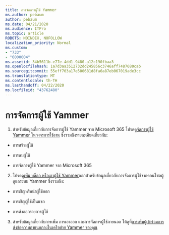 ```yaml
---
title: การจัดการผู้ใช้ Yammer
ms.author: pebaum
author: pebaum
ms.date: 04/21/2020
ms.audience: ITPro
ms.topic: article
ROBOTS: NOINDEX, NOFOLLOW
localization_priority: Normal
ms.custom:
- "733"
- "6000004"
ms.assetid: 34b5611b-e77e-4dd1-9480-a12c190fbaa3
ms.openlocfilehash: 1a7d3aa3512732dd245856c3746aff7487080cab
ms.sourcegitcommit: 55eff703a17e500681d8fa6a87eb067019ade3cc
ms.translationtype: MT
ms.contentlocale: th-TH
ms.lasthandoff: 04/22/2020
ms.locfileid: "43762480"
---
```

# <a name="managing-yammer-users"></a>การจัดการผู้ใช้ Yammer

1. สําหรับข้อมูลเกี่ยวกับการจัดการผู้ใช้ Yammer จาก Microsoft 365 โปรดดู[จัดการผู้ใช้ Yammer ในวงจรการใช้งาน](https://docs.microsoft.com/yammer/manage-yammer-users/manage-users-across-their-lifecycle) ซึ่งรวมถึงรายละเอียดเกี่ยวกับ:

  - การสร้างผู้ใช้

  - การลบผู้ใช้

  - การจัดการผู้ใช้ Yammer จาก Microsoft 365

2. โปรดดู[เพิ่ม บล็อก หรือเอาผู้ใช้ Yammer](https://alchemyportal.azurewebsites.net/Rule/ManageYammer%20users%20across%20their%20lifecycle%20from%20Office%20365)ออกสําหรับข้อมูลเกี่ยวกับการจัดการผู้ใช้จากคอนโซลผู้ดูแลระบบ Yammer ซึ่งรวมถึง:

  - การเชิญหรือนําผู้ใช้ออก

  - การเชิญผู้ใช้เป็นแขก

  - การส่งออกรายการผู้ใช้

3. สําหรับข้อมูลเกี่ยวกับการเพิ่ม การเอาออก และการจัดการผู้ใช้ภายนอก ให้ดูที่[การเพิ่มผู้เข้าร่วมการส่งข้อความภายนอกลงในเครือข่าย Yammer ของคุณ](https://docs.microsoft.com/yammer/work-with-external-users/add-external-participants)
